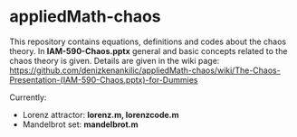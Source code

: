 # appliedMath-chaos

This repository contains equations, definitions and codes about the chaos theory. In **IAM-590-Chaos.pptx** general and basic concepts related to the chaos theory is given. Details are given in the wiki page: https://github.com/denizkenankilic/appliedMath-chaos/wiki/The-Chaos-Presentation-(IAM-590-Chaos.pptx)-for-Dummies

Currently:
- Lorenz attractor: **lorenz.m, lorenzcode.m**
- Mandelbrot set: **mandelbrot.m**

